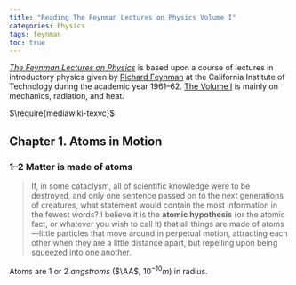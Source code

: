 ```yaml
---
title: "Reading The Feynman Lectures on Physics Volume I"
categories: Physics
tags: feynman
toc: true
---
```


[*The Feynman Lectures on Physics*](http://www.feynmanlectures.caltech.edu/) is based upon a course of lectures in introductory physics given by [Richard Feynman](https://en.wikipedia.org/wiki/Richard_Feynman) at the California Institute of Technology during the academic year 1961–62. [The Volume I](http://www.feynmanlectures.caltech.edu/I_toc.html) is mainly on mechanics, radiation, and heat.

$\require{mediawiki-texvc}$

## Chapter 1. Atoms in Motion

### 1–2 Matter is made of atoms

> If, in some cataclysm, all of scientific knowledge were to be destroyed, and only one sentence passed on to the next generations of creatures, what statement would contain the most information in the fewest words? I believe it is the **atomic hypothesis** (or the atomic fact, or whatever you wish to call it) that all things are made of atoms—little particles that move around in perpetual motion, attracting each other when they are a little distance apart, but repelling upon being squeezed into one another.

Atoms are 1 or 2 *angstroms* ($\AA$, $10^{-10}m$) in radius.
